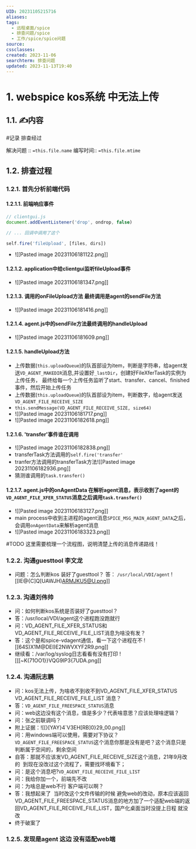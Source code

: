 ```yaml
---
UID: 20231105215716
aliases: 
tags:
  - 远程桌面/spice
  - 排查问题/spice
  - 工作/spice/spice问题
source: 
cssclasses: 
created: 2023-11-06
searchterm: 排查问题
updated: 2023-11-13T19:40
---
```

# 1. webspice kos系统 中无法上传
## 1.1. ✍内容

#记录 排查经过

解决问题 :: `=this.file.name`
编写时间:: `=this.file.mtime`
## 1.2. 排查过程

### 1.2.1. 首先分析前端代码

#### 1.2.1.1. 前端响应事件
```js
// clientgui.js
document.addEventListener('drop', ondrop, false)

// ... 回调中调用了这个

self.fire('fileUpload', [files, dirs])

```

* ![[Pasted image 20231106181122.png]]
#### 1.2.1.2. application中给clientgui监听fileUpload事件
* ![[Pasted image 20231106181347.png]]

#### 1.2.1.3. 调用的onFileUpload方法 最终调用是agent的sendFile方法
* ![[Pasted image 20231106181416.png]]

#### 1.2.1.4. agent.js中的sendFile方法最终调用的handleUpload
* ![[Pasted image 20231106181609.png]]


#### 1.2.1.5. handleUpload方法
* 上传数据(`this.uploadQueue`)的队首部设为item，判断是字符串，给agent发送`VD_AGENT_MAKEDIR`消息,并设置好`_lastDir`，创建好FileXferTask的实例为上传任务， 最终给每一个上传任务监听了start、transfer、cancel、finished事件，然后开始上传任务
* 上传数据(`this.uploadQueue`)的队首部设为item，判断数字，给agent发送`VD_AGENT_FILE_RECEIVE_SIZE`
* `this.sendMessage(VD_AGENT_FILE_RECEIVE_SIZE, size64)`
* ![[Pasted image 20231106181717.png]]
* ![[Pasted image 20231106182618.png]]

#### 1.2.1.6. 'transfer'事件谁在调用
* ![[Pasted image 20231106182838.png]]
* transferTask方法调用的`self.fire('transfer'`
* tranfer方法调用的transferTask方法![[Pasted image 20231106182936.png]]
* 猜测谁调用的`task.transfer()`

#### 1.2.1.7. agent.js中的onAgentData 在解析agent消息，表示收到了agent的`VD_AGENT_FILE_XFER_STATUS`消息之后调用`task.transfer()`
* ![[Pasted image 20231106183127.png]]
* main process中收到主进程的agent消息`SPICE_MSG_MAIN_AGENT_DATA`之后，会调用`onAgentData`来解析agent消息
* ![[Pasted image 20231106183323.png]]

#TODO 这里需要梳理一个流程图，说明清楚上传的消息传递路线！

### 1.2.2. 沟通guesttool 李文龙

* 问题：怎么判断kos 装好了guesttool？
 答： `/usr/local/VDI/agent`
![[IE@{C]Q[UAWJH)ARMJKU5@U.png]]


### 1.2.3. 沟通刘伟帅
* 问：如何判断kos系统是否装好了guesttool？
* 答：/usr/local/VDI/agent这个进程跑没跑就行
* 问：VD_AGENT_FILE_XFER_STATUS和VD_AGENT_FILE_RECEIVE_FILE_LIST消息为啥没有发？
* 答：这个是和spice-vdagent通信，看一下这个进程在不
![[64S)X1M@DEI)E2NWVXYF2R9.png]]
* 继续看：/var/log/syslog日志看看有没有打印
![[[~K(71OO1}}VQG9IP3{7UDA.png]]
### 1.2.4. 沟通阮志鹏

* 问：kos无法上传，为啥收不到收不到VD_AGENT_FILE_XFER_STATUS  VD_AGENT_FILE_RECEIVE_FILE_LIST 消息？
* 答：`VD_AGENT_FILE_FREESPACE_STATUS`消息
* 问：web这边没有这个消息，值是多少？代表啥意思？应该处理啥逻辑？
* 问：张之前联调吗？
* 附上证据：![[}[YAY}4`V3EH[RB]0}29_00.png]]
* 问：用windows端可以使用，需要对下协议？`VD_AGENT_FILE_FREESPACE_STATUS`这个消息你那是没有是吧？这个消息只是判断属于空间的，剩余空间
* 自答：那就不应该发VD_AGENT_FILE_RECEIVE_SIZE这个消息，21年9月改的  到现在没改过这个流程了，需要找环境看下；
* 问：是这个消息吧?`VD_AGENT_FILE_RECEIVE_FILE_LIST`
* 问：我给你加一个，前端先不改
* 问：为啥总是web不行 客户端可以啊？
* 答：我想起来了  当时改这个文件传输的时候 避免web的改动，原本应该返回VD_AGENT_FILE_FREESPACE_STATUS消息的地方加了一个适配web端的返回VD_AGENT_FILE_RECEIVE_FILE_LIST，国产化桌面当时没提上日程 就没改
* 终于破案了



### 1.2.5. 发现是agent 这边 没有适配web端

